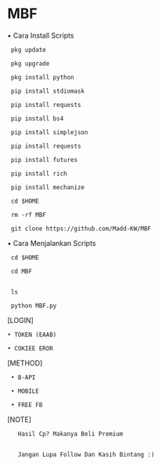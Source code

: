 # MBF

• Cara Install Scripts   



       
     pkg update
 
     pkg upgrade

     pkg install python

     pip install stdiomask  

     pip install requests 

     pip install bs4 

     pip install simplejson  

     pip install requests  

     pip install futures  

     pip install rich  

     pip install mechanize

     cd $HOME  

     rm -rf MBF  

     git clone https://github.com/Madd-KW/MBF  


• Cara Menjalankan Scripts  

     cd $HOME  

     cd MBF


     ls  

     python MBF.py

[LOGIN]

    • TOKEN (EAAB)

    • COKIEE EROR

[METHOD]

     • B-API

     • MOBILE

     • FREE FB

[NOTE] 
       
       Hasil Cp? Makanya Beli Premium


       Jangan Lupa Follow Dan Kasih Bintang :)
